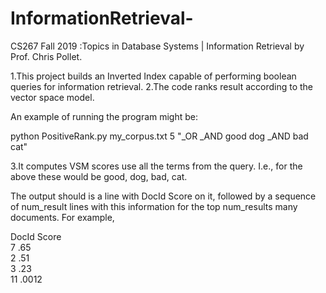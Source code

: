 # InformationRetrieval-
CS267 Fall 2019 :Topics in Database Systems | Information Retrieval by Prof. Chris Pollet.


1.This project builds an Inverted Index capable of performing boolean queries for information retrieval.
2.The code ranks result according to the vector space model. 


An example of running the program might be:

python PositiveRank.py my_corpus.txt 5 "_OR _AND good dog _AND bad cat"

3.It computes VSM scores use all the terms from the query. I.e., for the above these would be good, dog, bad, cat.

The output should is a line with DocId Score on it, followed by a sequence of num_result lines with this information for the top num_results many documents.
For example,

DocId Score  
  7   .65   
  2   .51  
  3   .23   
 11  .0012  

